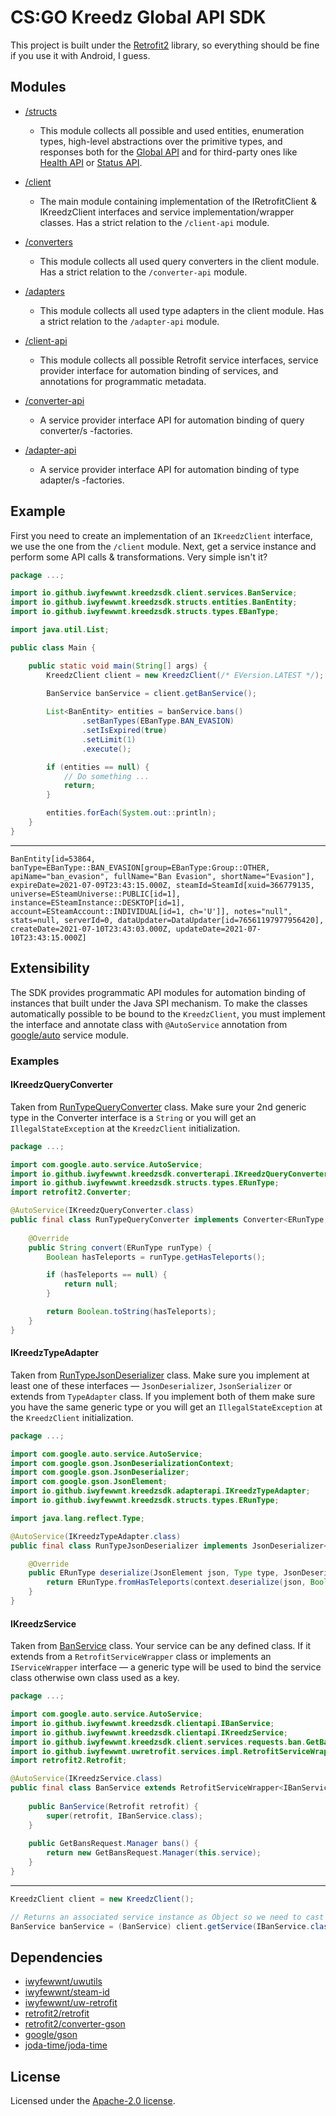 # CS:GO Kreedz Global API SDK
This project is built under the [Retrofit2](https://github.com/square/retrofit)
library, so everything should be fine if you use it with Android, I guess.


## Modules
 * [/structs](./structs)
   * This module collects all possible and used entities, enumeration types,
     high-level abstractions over the primitive types, and responses both for
     the [Global API](https://kztimerglobal.com/swagger/index.html?urls.primaryName=V2)
     and for third-party ones like [Health API](https://health.global-api.com)
     or [Status API](https://status.global-api.com).

 * [/client](./client)
   * The main module containing implementation of the IRetrofitClient & IKreedzClient interfaces
     and service implementation/wrapper classes. Has a strict relation to the `/client-api` module.

 * [/converters](./converters)
   * This module collects all used query converters in the client module.
     Has a strict relation to the `/converter-api` module.

 * [/adapters](./adapters)
   * This module collects all used type adapters in the client module.
     Has a strict relation to the `/adapter-api` module.

 * [/client-api](./client-api)
   * This module collects all possible Retrofit service interfaces, service provider interface
     for automation binding of services, and annotations for programmatic metadata.

 * [/converter-api](./converter-api)
   * A service provider interface API for automation binding of query converter/s -factories.

 * [/adapter-api](./adapter-api)
   * A service provider interface API for automation binding of type adapter/s -factories.


## Example
First you need to create an implementation of an `IKreedzClient` interface, we use the one
from the `/client` module. Next, get a service instance and perform some API calls
& transformations. Very simple isn't it?
```java
package ...;

import io.github.iwyfewwnt.kreedzsdk.client.services.BanService;
import io.github.iwyfewwnt.kreedzsdk.structs.entities.BanEntity;
import io.github.iwyfewwnt.kreedzsdk.structs.types.EBanType;

import java.util.List;

public class Main {

    public static void main(String[] args) {
        KreedzClient client = new KreedzClient(/* EVersion.LATEST */);

        BanService banService = client.getBanService();
		
        List<BanEntity> entities = banService.bans()
                .setBanTypes(EBanType.BAN_EVASION)
                .setIsExpired(true)
                .setLimit(1)
                .execute();

        if (entities == null) {
            // Do something ...
            return;
        }

        entities.forEach(System.out::println);
    }
}
```

<hr>

```text
BanEntity[id=53864, banType=EBanType::BAN_EVASION[group=EBanType:Group::OTHER, apiName="ban_evasion", fullName="Ban Evasion", shortName="Evasion"], expireDate=2021-07-09T23:43:15.000Z, steamId=SteamId[xuid=366779135, universe=ESteamUniverse::PUBLIC[id=1], instance=ESteamInstance::DESKTOP[id=1], account=ESteamAccount::INDIVIDUAL[id=1, ch='U']], notes="null", stats=null, serverId=0, dataUpdater=DataUpdater[id=76561197977956420], createDate=2021-07-10T23:43:03.000Z, updateDate=2021-07-10T23:43:15.000Z]
```


## Extensibility
The SDK provides programmatic API modules for automation binding of instances
that built under the Java SPI mechanism. To make the classes automatically possible
to be bound to the `KreedzClient`, you must implement the interface and annotate
class with `@AutoService` annotation from [google/auto](https://github.com/google/auto/tree/main/service)
service module.

### Examples
#### IKreedzQueryConverter
Taken from [RunTypeQueryConverter](https://github.com/iwyfewwnt/kreedz-sdk/blob/main/converters/src/main/java/io/github/iwyfewwnt/kreedzsdk/converters/RunTypeQueryConverter.java#L17-L50)
class. Make sure your 2nd generic type in the Converter interface is a `String`
or you will get an `IllegalStateException` at the `KreedzClient` initialization.
```java
package ...;

import com.google.auto.service.AutoService;
import io.github.iwyfewwnt.kreedzsdk.converterapi.IKreedzQueryConverter;
import io.github.iwyfewwnt.kreedzsdk.structs.types.ERunType;
import retrofit2.Converter;

@AutoService(IKreedzQueryConverter.class)
public final class RunTypeQueryConverter implements Converter<ERunType, String>, IKreedzQueryConverter {
    
    @Override
    public String convert(ERunType runType) {
        Boolean hasTeleports = runType.getHasTeleports();

        if (hasTeleports == null) {
            return null;
        }

        return Boolean.toString(hasTeleports);
    }
}
```

#### IKreedzTypeAdapter
Taken from [RunTypeJsonDeserializer](https://github.com/iwyfewwnt/kreedz-sdk/blob/main/adapters/src/main/java/io/github/iwyfewwnt/kreedzsdk/deserializers/RunTypeJsonDeserializer.java#L17-L57) 
class. Make sure you implement at least one of these interfaces — `JsonDeserializer`, `JsonSerializer`
or extends from `TypeAdapter` class. If you implement both of them make sure you have the same
generic type or you will get an `IllegalStateException` at the `KreedzClient` initialization.
```java
package ...;

import com.google.auto.service.AutoService;
import com.google.gson.JsonDeserializationContext;
import com.google.gson.JsonDeserializer;
import com.google.gson.JsonElement;
import io.github.iwyfewwnt.kreedzsdk.adapterapi.IKreedzTypeAdapter;
import io.github.iwyfewwnt.kreedzsdk.structs.types.ERunType;

import java.lang.reflect.Type;

@AutoService(IKreedzTypeAdapter.class)
public final class RunTypeJsonDeserializer implements JsonDeserializer<ERunType>, IKreedzTypeAdapter {

    @Override
    public ERunType deserialize(JsonElement json, Type type, JsonDeserializationContext context) {
        return ERunType.fromHasTeleports(context.deserialize(json, Boolean.class));
    }
}
```

#### IKreedzService
Taken from [BanService](https://github.com/iwyfewwnt/kreedz-sdk/blob/main/client/src/main/java/io/github/iwyfewwnt/kreedzsdk/client/services/BanService.java#L17-L50) class.
Your service can be any defined class. If it extends from a `RetrofitServiceWrapper` class
or implements an `IServiceWrapper` interface — a generic type will be used to bind 
the service class otherwise own class used as a key.
```java
package ...;

import com.google.auto.service.AutoService;
import io.github.iwyfewwnt.kreedzsdk.clientapi.IBanService;
import io.github.iwyfewwnt.kreedzsdk.clientapi.IKreedzService;
import io.github.iwyfewwnt.kreedzsdk.client.services.requests.ban.GetBansRequest;
import io.github.iwyfewwnt.uwretrofit.services.impl.RetrofitServiceWrapper;
import retrofit2.Retrofit;

@AutoService(IKreedzService.class)
public final class BanService extends RetrofitServiceWrapper<IBanService> implements IKreedzService {
    
    public BanService(Retrofit retrofit) {
        super(retrofit, IBanService.class);
    }
    
    public GetBansRequest.Manager bans() {
        return new GetBansRequest.Manager(this.service);
    }
}
```

<hr>

```java
KreedzClient client = new KreedzClient();

// Returns an associated service instance as Object so we need to cast it.
BanService banService = (BanService) client.getService(IBanService.class);
```

## Dependencies
 * [iwyfewwnt/uwutils](https://github.com/iwyfewwnt/uwutils)
 * [iwyfewwnt/steam-id](https://github.com/iwyfewwnt/steam-id)
 * [iwyfewwnt/uw-retrofit](https://github.com/iwyfewwnt/uw-retrofit)
 * [retrofit2/retrofit](https://github.com/square/retrofit)
 * [retrofit2/converter-gson](https://github.com/square/retrofit/tree/main/retrofit-converters/gson)
 * [google/gson](https://github.com/google/gson)
 * [joda-time/joda-time](https://github.com/JodaOrg/joda-time)


## License
Licensed under the [Apache-2.0 license](./LICENSE).

